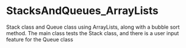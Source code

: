 # StacksAndQueues_ArrayLists
Stack class and Queue class using ArrayLists, along with a bubble sort method.
The main class tests the Stack class, and there is a user input feature for the Queue class
